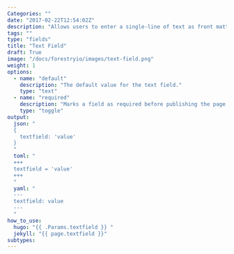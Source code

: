 ```yaml
---
Categories: ""
date: "2017-02-22T12:54:02Z"
description: "Allows users to enter a single-line of text as front matter field."
tags: ""
type: "fields"
title: "Text Field"
draft: True
image: "/docs/forestryio/images/text-field.png"
weight: 1
options:
  - name: "default"
    description: "The default value for the text field."
    type: "text"
  - name: "required"
    description: "Marks a field as required before publishing the page."
    type: "toggle"
output:
  json: "
  { 
    textfield: 'value' 
  }
  "
  toml: "
  +++
  textfield = 'value'
  +++
  "
  yaml: "
  ---
  textfield: value
  ---
  "
how_to_use: 
  hugo: "{{ .Params.textfield }} "
  jekyll: "{{ page.textfield }}"
subtypes:
---
```

